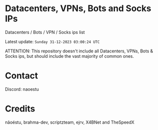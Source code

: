 # Datacenters, VPNs, Bots and Socks IPs
 
Datacenters / Bots / VPN / Socks ips list

Latest update: `Sunday 31-12-2023 03:00:24 UTC` 

ATTENTION: This repository doesn't include all Datacenters, VPNs, Bots & Socks ips, 
but should include the vast majority of common ones.

# Contact
Discord: naoestu

# Credits
nãoéstu, brahma-dev, scriptzteam, ejrv, X4BNet and TheSpeedX
